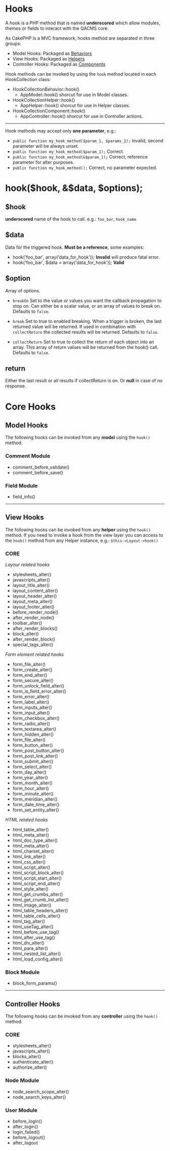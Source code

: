 Hooks
=====

A hook is a PHP method that is named **underscored** which allow modules, themes or fields to interact with the QACMS core.

As CakePHP is a MVC framework, hooks method are separated in three groups:

* Model Hooks: Packaged as [Behaviors](http://book.cakephp.org/2.0/en/models/behaviors.html)
* View Hooks: Packaged as [Helpers](http://book.cakephp.org/2.0/en/views/helpers.html)
* Controller Hooks: Packaged as [Components](http://book.cakephp.org/2.0/en/controllers/components.html)

Hook methods can be invoked by using the `hook` method located in each HookCollection class:

* HookCollectionBehavior::hook()
    * AppModel::hook() shorcut for use in Model classes.
* HookCollectionHelper::hook()
    * AppHelper::hook() shorcut for use in Helper classes.
* HookCollectionComponent::hook()
    * AppController::hook() shorcut for use in Controller actions.

***
	
Hook methods may accept only **one parameter**, e.g.:

* `public function my_hook_method($param_1, $params_2);` Invalid, second parameter will be always unset.
* `public function my_hook_method($param_1);` Correct.
* `public function my_hook_method(&$param_1);` Correct, reference parameter for alter purposes.
* `public function my_hook_method();` Correct, no parameter expected.


hook($hook, &$data, $options);
==============================


$hook
-----

**underscored** name of the hook to call. e.g.: `foo_bar`, `hook_name`


$data
-----

Data for the triggered hook. **Must be a reference**, some examples:

* hook('foo_bar', array('data_for_hook')); **Invalid** will produce fatal error.
* hook('foo_bar', $data = array('data_for_hook')); **Valid**


$option
-------

Array of options.

- `breakOn` Set to the value or values you want the callback propagation to stop on.
   Can either be a scalar value, or an array of values to break on.
   Defaults to `false`.

- `break` Set to true to enabled breaking. When a trigger is broken, the last returned value
   will be returned.  If used in combination with `collectReturn` the collected results will be returned.
   Defaults to `false`.

- `collectReturn` Set to true to collect the return of each object into an array.
   This array of return values will be returned from the hook() call. Defaults to `false`.

   
return
------

Either the last result or all results if collectReturn is on. Or **null** in case of no response.


Core Hooks
==========

Model Hooks
-----------

The following hooks can be invoked from any **model** using the `hook()` method.

### Comment Module
* comment_before_validate()
* comment_before_save()

### Field Module
* field_info()


***


View Hooks
----------

The following hooks can be invoked from any **helper** using the `hook()` method.
If you need to invoke a hook from the view layer you can access to the `hook()` method from any Helper instance, e.g.: `$this->Layout->hook()`


### CORE

*Layour related hooks*

* stylesheets_alter()
* javascripts_alter()
* layout_title_alter()
* layout_content_alter()
* layout_header_alter()
* layout_meta_alter()
* layout_footer_alter()
* before_render_node()
* after_render_node()
* toolbar_alter()
* after_render_blocks()
* block_alter()
* after_render_block()
* special_tags_alter()

*Form element related hooks*

* form_file_alter()
* form_create_alter()
* form_end_alter()
* form_secure_alter()
* form_unlock_field_alter()
* form_is_field_error_alter()
* form_error_alter()
* form_label_alter()
* form_inputs_alter()
* form_input_alter()
* form_checkbox_alter()
* form_radio_alter()
* form_textarea_alter()
* form_hidden_alter()
* form_file_alter()
* form_button_alter()
* form_post_button_alter()
* form_post_link_alter()
* form_submit_alter()
* form_select_alter()
* form_day_alter()
* form_year_alter()
* form_month_alter()
* form_hour_alter()
* form_minute_alter()
* form_meridian_alter()
* form_date_time_alter()
* form_set_entity_alter()

*HTML related hooks*

* html_table_alter()
* html_meta_alter()
* html_doc_type_alter()
* html_meta_alter()
* html_charset_alter()
* html_link_alter()
* html_css_alter()
* html_script_alter()
* html_script_block_alter()
* html_script_start_alter()
* html_script_end_alter()
* html_style_alter()
* html_get_crumbs_alter()
* html_get_crumb_list_alter()
* html_image_alter()
* html_table_headers_alter()
* html_table_cells_alter()
* html_tag_alter()
* html_useTag_alter()
* html_before_use_tag()
* html_after_use_tag()
* html_div_alter()
* html_para_alter()
* html_nested_list_alter()
* html_load_config_alter()

### Block Module
* block_form_params()


***


Controller Hooks
----------------

The following hooks can be invoked from any **controller** using the `hook()` method.


### CORE
* stylesheets_alter()
* javascripts_alter()
* blocks_alter()
* authenticate_alter()
* authorize_alter()

### Node Module
* node_search_scope_alter()
* node_search_keys_alter()

### User Module
* before_login()
* after_login()
* login_failed()
* before_logout()
* after_logout